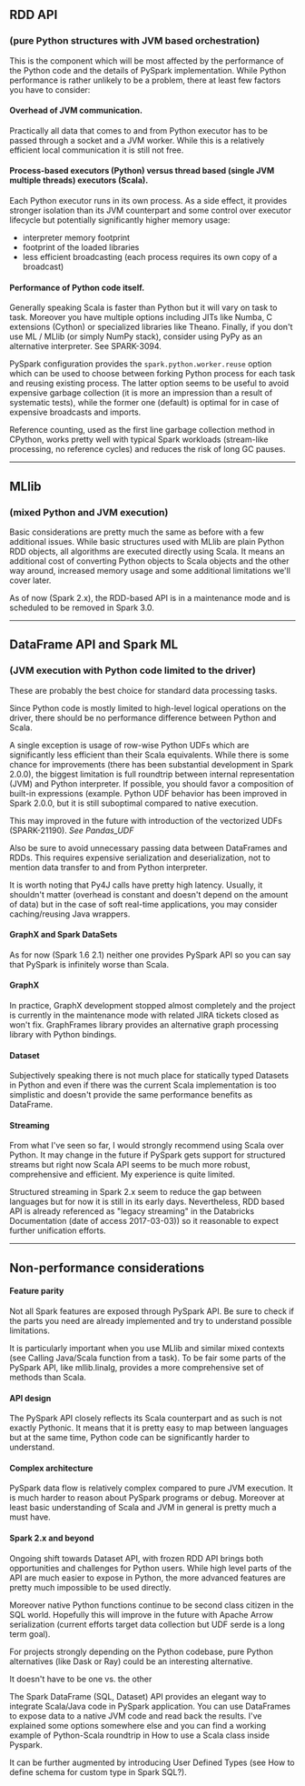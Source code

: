 
## RDD API 
### (pure Python structures with JVM based orchestration)

This is the component which will be most affected by the performance of the Python code and the details of PySpark implementation. While Python performance is rather unlikely to be a problem, there at least few factors you have to consider:

#### Overhead of JVM communication.

Practically all data that comes to and from Python executor has to be passed through a socket and a JVM worker. While this is a relatively efficient local communication it is still not free.

#### Process-based executors (Python) versus thread based (single JVM multiple threads) executors (Scala). 

Each Python executor runs in its own process. As a side effect, it provides stronger isolation than its JVM counterpart 
and some control over executor lifecycle but potentially significantly higher memory usage:

* interpreter memory footprint
* footprint of the loaded libraries
* less efficient broadcasting (each process requires its own copy of a broadcast)

#### Performance of Python code itself. 

Generally speaking Scala is faster than Python but it will vary on task to task. Moreover you have multiple options including JITs like Numba, C extensions (Cython) or specialized libraries like Theano. Finally, if you don't use ML / MLlib (or simply NumPy stack), consider using PyPy as an alternative interpreter. See SPARK-3094.

PySpark configuration provides the `spark.python.worker.reuse` option which can be used to choose between forking Python process for each task and reusing existing process. The latter option seems to be useful to avoid expensive garbage collection (it is more an impression than a result of systematic tests), while the former one (default) is optimal for in case of expensive broadcasts and imports.

Reference counting, used as the first line garbage collection method in CPython, works pretty well with typical Spark workloads (stream-like processing, no reference cycles) and reduces the risk of long GC pauses.

--------

## MLlib 
### (mixed Python and JVM execution)

Basic considerations are pretty much the same as before with a few additional issues. 
While basic structures used with MLlib are plain Python RDD objects, all algorithms are executed directly using Scala.
It means an additional cost of converting Python objects to Scala objects and the other way around, 
increased memory usage and some additional limitations we'll cover later.

As of now (Spark 2.x), the RDD-based API is in a maintenance mode and is scheduled to be removed in Spark 3.0.


--------

## DataFrame API and Spark ML 
### (JVM execution with Python code limited to the driver)

These are probably the best choice for standard data processing tasks. 

Since Python code is mostly limited to high-level logical operations on the driver, there should be no performance difference between Python and Scala.

A single exception is usage of row-wise Python UDFs which are significantly less efficient than their Scala equivalents. 
While there is some chance for improvements (there has been substantial development in Spark 2.0.0), the biggest limitation is full roundtrip between internal representation (JVM) and Python interpreter.
If possible, you should favor a composition of built-in expressions (example. Python UDF behavior has been improved in Spark 2.0.0, but it is still suboptimal compared to native execution. 

This may improved in the future with introduction of the vectorized UDFs (SPARK-21190).   *See Pandas_UDF*

Also be sure to avoid unnecessary passing data between DataFrames and RDDs. This requires expensive serialization and deserialization, not to mention data transfer to and from Python interpreter.

It is worth noting that Py4J calls have pretty high latency. 
Usually, it shouldn't matter (overhead is constant and doesn't depend on the amount of data) but in the case of soft real-time applications, you may consider caching/reusing Java wrappers.

#### GraphX and Spark DataSets

As for now (Spark 1.6 2.1) neither one provides PySpark API so you can say that PySpark is infinitely worse than Scala.

#### GraphX
In practice, GraphX development stopped almost completely and the project is currently in the maintenance mode with related JIRA tickets closed as won't fix. GraphFrames library provides an alternative graph processing library with Python bindings.

#### Dataset
Subjectively speaking there is not much place for statically typed Datasets in Python and even if there was the current Scala implementation is too simplistic and doesn't provide the same performance benefits as DataFrame.

#### Streaming

From what I've seen so far, I would strongly recommend using Scala over Python. It may change in the future if PySpark gets support for structured streams but right now Scala API seems to be much more robust, comprehensive and efficient. My experience is quite limited.

Structured streaming in Spark 2.x seem to reduce the gap between languages but for now it is still in its early days. Nevertheless, RDD based API is already referenced as "legacy streaming" in the Databricks Documentation (date of access 2017-03-03)) so it reasonable to expect further unification efforts.


------

## Non-performance considerations

#### Feature parity

Not all Spark features are exposed through PySpark API. Be sure to check if the parts you need are already implemented and try to understand possible limitations.

It is particularly important when you use MLlib and similar mixed contexts (see Calling Java/Scala function from a task). To be fair some parts of the PySpark API, like mllib.linalg, provides a more comprehensive set of methods than Scala.

#### API design

The PySpark API closely reflects its Scala counterpart and as such is not exactly Pythonic. It means that it is pretty easy to map between languages but at the same time, Python code can be significantly harder to understand.

#### Complex architecture

PySpark data flow is relatively complex compared to pure JVM execution. It is much harder to reason about PySpark programs or debug. Moreover at least basic understanding of Scala and JVM in general is pretty much a must have.

#### Spark 2.x and beyond

Ongoing shift towards Dataset API, with frozen RDD API brings both opportunities and challenges for Python users. While high level parts of the API are much easier to expose in Python, the more advanced features are pretty much impossible to be used directly.

Moreover native Python functions continue to be second class citizen in the SQL world. Hopefully this will improve in the future with Apache Arrow serialization (current efforts target data collection but UDF serde is a long term goal).

For projects strongly depending on the Python codebase, pure Python alternatives (like Dask or Ray) could be an interesting alternative.

It doesn't have to be one vs. the other

The Spark DataFrame (SQL, Dataset) API provides an elegant way to integrate Scala/Java code in PySpark application. You can use DataFrames to expose data to a native JVM code and read back the results. I've explained some options somewhere else and you can find a working example of Python-Scala roundtrip in How to use a Scala class inside Pyspark.

It can be further augmented by introducing User Defined Types (see How to define schema for custom type in Spark SQL?).
